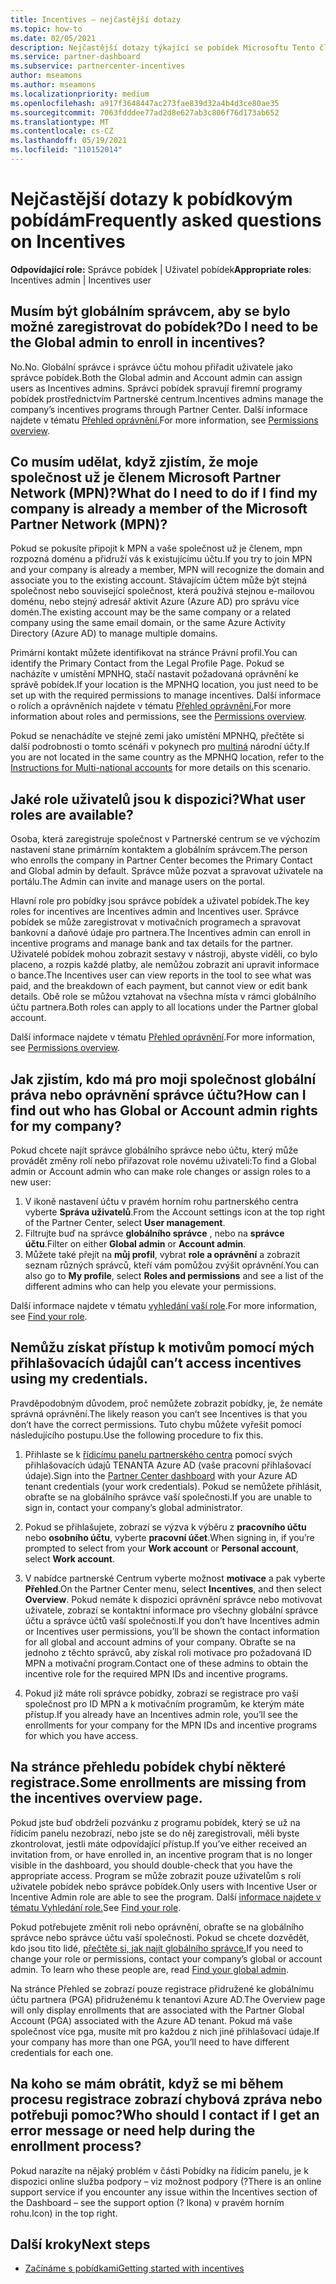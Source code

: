 ```yaml
---
title: Incentives – nejčastější dotazy
ms.topic: how-to
ms.date: 02/05/2021
description: Nejčastější dotazy týkající se pobídek Microsoftu Tento článek obsahuje otázky týkající se rolí uživatelů, způsobu registrace nebo co dělat s chybových zpráv.
ms.service: partner-dashboard
ms.subservice: partnercenter-incentives
author: mseamons
ms.author: mseamons
ms.localizationpriority: medium
ms.openlocfilehash: a917f3648447ac273fae839d32a4b4d3ce80ae35
ms.sourcegitcommit: 7063fdddee77ad2d8e627ab3c806f76d173ab652
ms.translationtype: MT
ms.contentlocale: cs-CZ
ms.lasthandoff: 05/19/2021
ms.locfileid: "110152014"
---
```

# <a name="frequently-asked-questions-on-incentives"></a><span data-ttu-id="2c662-104">Nejčastější dotazy k pobídkovým pobídám</span><span class="sxs-lookup"><span data-stu-id="2c662-104">Frequently asked questions on Incentives</span></span>

<span data-ttu-id="2c662-105">**Odpovídající role:** Správce pobídek | Uživatel pobídek</span><span class="sxs-lookup"><span data-stu-id="2c662-105">**Appropriate roles**: Incentives admin | Incentives user</span></span>

## <a name="do-i-need-to-be-the-global-admin-to-enroll-in-incentives"></a><span data-ttu-id="2c662-106">Musím být globálním správcem, aby se bylo možné zaregistrovat do pobídek?</span><span class="sxs-lookup"><span data-stu-id="2c662-106">Do I need to be the Global admin to enroll in incentives?</span></span>

<span data-ttu-id="2c662-107">No.</span><span class="sxs-lookup"><span data-stu-id="2c662-107">No.</span></span> <span data-ttu-id="2c662-108">Globální správce i správce účtu mohou přiřadit uživatele jako správce pobídek.</span><span class="sxs-lookup"><span data-stu-id="2c662-108">Both the Global admin and Account admin can assign users as Incentives admins.</span></span> <span data-ttu-id="2c662-109">Správci pobídek spravují firemní programy pobídek prostřednictvím Partnerské centrum.</span><span class="sxs-lookup"><span data-stu-id="2c662-109">Incentives admins manage the company’s incentives programs through Partner Center.</span></span> <span data-ttu-id="2c662-110">Další informace najdete v tématu [Přehled oprávnění.](permissions-overview.md)</span><span class="sxs-lookup"><span data-stu-id="2c662-110">For more information, see [Permissions overview](permissions-overview.md).</span></span>

## <a name="what-do-i-need-to-do-if-i-find-my-company-is-already-a-member-of-the-microsoft-partner-network-mpn"></a><span data-ttu-id="2c662-111">Co musím udělat, když zjistím, že moje společnost už je členem Microsoft Partner Network (MPN)?</span><span class="sxs-lookup"><span data-stu-id="2c662-111">What do I need to do if I find my company is already a member of the Microsoft Partner Network (MPN)?</span></span>

<span data-ttu-id="2c662-112">Pokud se pokusíte připojit k MPN a vaše společnost už je členem, mpn rozpozná doménu a přidruží vás k existujícímu účtu.</span><span class="sxs-lookup"><span data-stu-id="2c662-112">If you try to join MPN and your company is already a member, MPN will recognize the domain and associate you to the existing account.</span></span> <span data-ttu-id="2c662-113">Stávajícím účtem může být stejná společnost nebo související společnost, která používá stejnou e-mailovou doménu, nebo stejný adresář aktivit Azure (Azure AD) pro správu více domén.</span><span class="sxs-lookup"><span data-stu-id="2c662-113">The existing account may be the same company or a related company using the same email domain, or the same Azure Activity Directory (Azure AD) to manage multiple domains.</span></span>

<span data-ttu-id="2c662-114">Primární kontakt můžete identifikovat na stránce Právní profil.</span><span class="sxs-lookup"><span data-stu-id="2c662-114">You can identify the Primary Contact from the Legal Profile Page.</span></span> <span data-ttu-id="2c662-115">Pokud se nacházíte v umístění MPNHQ, stačí nastavit požadovaná oprávnění ke správě pobídek.</span><span class="sxs-lookup"><span data-stu-id="2c662-115">If your location is the MPNHQ location, you just need to be set up with the required permissions to manage incentives.</span></span> <span data-ttu-id="2c662-116">Další informace o rolích a oprávněních najdete v tématu [Přehled oprávnění.](permissions-overview.md)</span><span class="sxs-lookup"><span data-stu-id="2c662-116">For more information about roles and permissions, see the [Permissions overview](permissions-overview.md).</span></span>

<span data-ttu-id="2c662-117">Pokud se nenachádíte ve stejné zemi jako umístění MPNHQ, přečtěte si další podrobnosti o tomto scénáři v pokynech pro [multiná](https://support.microsoft.com/help/4515619/special-considerations-for-multi-national-partners-joining-the-microso) národní účty.</span><span class="sxs-lookup"><span data-stu-id="2c662-117">If you are not located in the same country as the MPNHQ location, refer to the [Instructions for Multi-national accounts](https://support.microsoft.com/help/4515619/special-considerations-for-multi-national-partners-joining-the-microso) for more details on this scenario.</span></span>

## <a name="what-user-roles-are-available"></a><span data-ttu-id="2c662-118">Jaké role uživatelů jsou k dispozici?</span><span class="sxs-lookup"><span data-stu-id="2c662-118">What user roles are available?</span></span>

<span data-ttu-id="2c662-119">Osoba, která zaregistruje společnost v Partnerské centrum se ve výchozím nastavení stane primárním kontaktem a globálním správcem.</span><span class="sxs-lookup"><span data-stu-id="2c662-119">The person who enrolls the company in Partner Center becomes the Primary Contact and Global admin by default.</span></span> <span data-ttu-id="2c662-120">Správce může pozvat a spravovat uživatele na portálu.</span><span class="sxs-lookup"><span data-stu-id="2c662-120">The Admin can invite and manage users on the portal.</span></span>

<span data-ttu-id="2c662-121">Hlavní role pro pobídky jsou správce pobídek a uživatel pobídek.</span><span class="sxs-lookup"><span data-stu-id="2c662-121">The key roles for incentives are Incentives admin and Incentives user.</span></span> <span data-ttu-id="2c662-122">Správce pobídek se může zaregistrovat v motivačních programech a spravovat bankovní a daňové údaje pro partnera.</span><span class="sxs-lookup"><span data-stu-id="2c662-122">The Incentives admin can enroll in incentive programs and manage bank and tax details for the partner.</span></span> <span data-ttu-id="2c662-123">Uživatelé pobídek mohou zobrazit sestavy v nástroji, abyste viděli, co bylo placeno, a rozpis každé platby, ale nemůžou zobrazit ani upravit informace o bance.</span><span class="sxs-lookup"><span data-stu-id="2c662-123">The Incentives user can view reports in the tool to see what was paid, and the breakdown of each payment, but cannot view or edit bank details.</span></span> <span data-ttu-id="2c662-124">Obě role se můžou vztahovat na všechna místa v rámci globálního účtu partnera.</span><span class="sxs-lookup"><span data-stu-id="2c662-124">Both roles can apply to all locations under the Partner global account.</span></span>

<span data-ttu-id="2c662-125">Další informace najdete v tématu [Přehled oprávnění](permissions-overview.md).</span><span class="sxs-lookup"><span data-stu-id="2c662-125">For more information, see [Permissions overview](permissions-overview.md).</span></span>

## <a name="how-can-i-find-out-who-has-global-or-account-admin-rights-for-my-company"></a><span data-ttu-id="2c662-126">Jak zjistím, kdo má pro moji společnost globální práva nebo oprávnění správce účtu?</span><span class="sxs-lookup"><span data-stu-id="2c662-126">How can I find out who has Global or Account admin rights for my company?</span></span>

<span data-ttu-id="2c662-127">Pokud chcete najít správce globálního správce nebo účtu, který může provádět změny rolí nebo přiřazovat role novému uživateli:</span><span class="sxs-lookup"><span data-stu-id="2c662-127">To find a Global admin or Account admin who can make role changes or assign roles to a new user:</span></span>

1. <span data-ttu-id="2c662-128">V ikoně nastavení účtu v pravém horním rohu partnerského centra vyberte **Správa uživatelů**.</span><span class="sxs-lookup"><span data-stu-id="2c662-128">From the Account settings icon at the top right of the Partner Center, select **User management**.</span></span>
2. <span data-ttu-id="2c662-129">Filtrujte buď na správce **globálního správce** , nebo na **správce účtu**.</span><span class="sxs-lookup"><span data-stu-id="2c662-129">Filter on either **Global admin** or **Account admin**.</span></span>
3. <span data-ttu-id="2c662-130">Můžete také přejít na **můj profil**, vybrat **role a oprávnění** a zobrazit seznam různých správců, kteří vám pomůžou zvýšit oprávnění.</span><span class="sxs-lookup"><span data-stu-id="2c662-130">You can also go to **My profile**, select **Roles and permissions** and see a list of the different admins who can help you elevate your permissions.</span></span>
 
<span data-ttu-id="2c662-131">Další informace najdete v tématu [vyhledání vaší role](find-your-role.md).</span><span class="sxs-lookup"><span data-stu-id="2c662-131">For more information, see [Find your role](find-your-role.md).</span></span>  

## <a name="i-cant-access-incentives-using-my-credentials"></a><span data-ttu-id="2c662-132">Nemůžu získat přístup k motivům pomocí mých přihlašovacích údajů</span><span class="sxs-lookup"><span data-stu-id="2c662-132">I can’t access incentives using my credentials.</span></span>

<span data-ttu-id="2c662-133">Pravděpodobným důvodem, proč nemůžete zobrazit pobídky, je, že nemáte správná oprávnění.</span><span class="sxs-lookup"><span data-stu-id="2c662-133">The likely reason you can’t see Incentives is that you don’t have the correct permissions.</span></span> <span data-ttu-id="2c662-134">Tuto chybu můžete vyřešit pomocí následujícího postupu.</span><span class="sxs-lookup"><span data-stu-id="2c662-134">Use the following procedure to fix this.</span></span>

1. <span data-ttu-id="2c662-135">Přihlaste se k [řídicímu panelu partnerského centra](https://partner.microsoft.com/dashboard/) pomocí svých přihlašovacích údajů TENANTA Azure AD (vaše pracovní přihlašovací údaje).</span><span class="sxs-lookup"><span data-stu-id="2c662-135">Sign into the [Partner Center dashboard](https://partner.microsoft.com/dashboard/) with your Azure AD tenant credentials (your work credentials).</span></span> <span data-ttu-id="2c662-136">Pokud se nemůžete přihlásit, obraťte se na globálního správce vaší společnosti.</span><span class="sxs-lookup"><span data-stu-id="2c662-136">If you are unable to  sign in, contact your company’s global administrator.</span></span>

2. <span data-ttu-id="2c662-137">Pokud se přihlašujete, zobrazí se výzva k výběru z **pracovního účtu** nebo **osobního účtu**, vyberte **pracovní účet**.</span><span class="sxs-lookup"><span data-stu-id="2c662-137">When signing in, if you’re prompted to select from your **Work account** or **Personal account**, select **Work account**.</span></span>

3. <span data-ttu-id="2c662-138">V nabídce partnerské Centrum vyberte možnost **motivace** a pak vyberte **Přehled**.</span><span class="sxs-lookup"><span data-stu-id="2c662-138">On the Partner Center menu, select **Incentives**, and then select **Overview**.</span></span> <span data-ttu-id="2c662-139">Pokud nemáte k dispozici oprávnění správce nebo motivovat uživatele, zobrazí se kontaktní informace pro všechny globální správce účtu a správce účtů vaší společnosti.</span><span class="sxs-lookup"><span data-stu-id="2c662-139">If you don’t have Incentives admin or Incentives user permissions,  you’ll be shown the contact information for all global and account admins of your company.</span></span> <span data-ttu-id="2c662-140">Obraťte se na jednoho z těchto správců, aby získal roli motivace pro požadovaná ID MPN a motivační program.</span><span class="sxs-lookup"><span data-stu-id="2c662-140">Contact one of these admins to obtain the incentive role for the required MPN IDs and incentive programs.</span></span>

4. <span data-ttu-id="2c662-141">Pokud již máte roli správce pobídky, zobrazí se registrace pro vaši společnost pro ID MPN a k motivačním programům, ke kterým máte přístup.</span><span class="sxs-lookup"><span data-stu-id="2c662-141">If you already have an Incentives admin role, you’ll see the enrollments for your company for the MPN IDs and incentive programs for which you have access.</span></span>

## <a name="some-enrollments-are-missing-from-the-incentives-overview-page"></a><span data-ttu-id="2c662-142">Na stránce přehledu pobídek chybí některé registrace.</span><span class="sxs-lookup"><span data-stu-id="2c662-142">Some enrollments are missing from the incentives overview page.</span></span>

<span data-ttu-id="2c662-143">Pokud jste buď obdrželi pozvánku z programu pobídek, který se už na řídicím panelu nezobrazí, nebo jste se do něj zaregistrovali, měli byste zkontrolovat, jestli máte odpovídající přístup.</span><span class="sxs-lookup"><span data-stu-id="2c662-143">If you’ve either received an invitation from, or have enrolled in, an incentive program that is no longer visible in the dashboard, you should double-check that you have the appropriate access.</span></span> <span data-ttu-id="2c662-144">Program se může zobrazit pouze uživatelům s rolí uživatele pobídek nebo správce pobídek.</span><span class="sxs-lookup"><span data-stu-id="2c662-144">Only users with Incentive User or Incentive Admin role are able to see the program.</span></span> <span data-ttu-id="2c662-145">Další [informace najdete v tématu Vyhledání role.](./find-your-role.md)</span><span class="sxs-lookup"><span data-stu-id="2c662-145">See [Find your role](./find-your-role.md).</span></span>

<span data-ttu-id="2c662-146">Pokud potřebujete změnit roli nebo oprávnění, obraťte se na globálního správce nebo správce účtu vaší společnosti. Pokud se chcete dozvědět, kdo jsou tito lidé, [přečtěte si, jak najít globálního správce.](./find-your-role.md#find-your-global-admin)</span><span class="sxs-lookup"><span data-stu-id="2c662-146">If you need to change your role or permissions, contact your company’s global or account admin. To learn who these people are, read [Find your global admin](./find-your-role.md#find-your-global-admin).</span></span>

<span data-ttu-id="2c662-147">Na stránce Přehled se zobrazí pouze registrace přidružené ke globálnímu účtu partnera (PGA) přidruženému k tenantovi Azure AD.</span><span class="sxs-lookup"><span data-stu-id="2c662-147">The Overview page will only display enrollments that are associated with the Partner Global Account (PGA) associated with the Azure AD tenant.</span></span> <span data-ttu-id="2c662-148">Pokud má vaše společnost více pga, musíte mít pro každou z nich jiné přihlašovací údaje.</span><span class="sxs-lookup"><span data-stu-id="2c662-148">If your company has more than one PGA, you’ll need to have different credentials for each one.</span></span>

## <a name="who-should-i-contact-if-i-get-an-error-message-or-need-help-during-the-enrollment-process"></a><span data-ttu-id="2c662-149">Na koho se mám obrátit, když se mi během procesu registrace zobrazí chybová zpráva nebo potřebuji pomoc?</span><span class="sxs-lookup"><span data-stu-id="2c662-149">Who should I contact if I get an error message or need help during the enrollment process?</span></span>

<span data-ttu-id="2c662-150">Pokud narazíte na nějaký problém v části Pobídky na řídicím panelu, je k dispozici online služba podpory – viz možnost podpory (?</span><span class="sxs-lookup"><span data-stu-id="2c662-150">There is an online support service if you encounter any issue within the Incentives section of the Dashboard – see the support option (?</span></span> <span data-ttu-id="2c662-151">Ikona) v pravém horním rohu.</span><span class="sxs-lookup"><span data-stu-id="2c662-151">Icon) in the top right.</span></span>

## <a name="next-steps"></a><span data-ttu-id="2c662-152">Další kroky</span><span class="sxs-lookup"><span data-stu-id="2c662-152">Next steps</span></span>

- [<span data-ttu-id="2c662-153">Začínáme s pobídkami</span><span class="sxs-lookup"><span data-stu-id="2c662-153">Getting started with incentives</span></span>](incentives-get-started-intro.md)